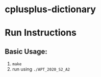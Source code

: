 # cplusplus-dictionary

# Run Instructions  
## Basic Usage:  
1. `make`  
2. run using `./APT_2020_S2_A2`  
